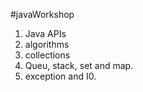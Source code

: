#javaWorkshop

1. Java APIs
2. algorithms
3. collections
4. Queu, stack, set and map.
5. exception and I0.
